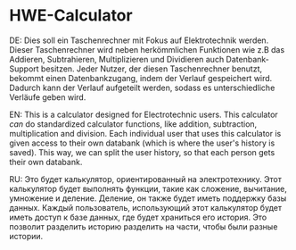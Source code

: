 # HWE-Calculator
DE:
Dies soll ein Taschenrechner mit Fokus auf Elektrotechnik werden. Dieser Taschenrechner wird
neben herkömmlichen Funktionen wie z.B das Addieren, Subtrahieren, Multiplizieren und 
Dividieren auch Datenbank-Support besitzen. Jeder Nutzer, der diesen Taschenrechner benutzt, 
bekommt einen Datenbankzugang, indem der Verlauf gespeichert wird. Dadurch kann der Verlauf 
aufgeteilt werden, sodass es unterschiedliche Verläufe geben wird.

EN:
This is a calculator designed for Electrotechnic users. This calculator *can* do standardized 
calculator functions, like addition, subtraction, multiplication and division. Each individual 
user that uses this calculator is given access to their own databank (which is where the 
user's history is saved). This way, we can split the user history, so that each person gets 
their own databank.

RU:
Это будет калькулятор, ориентированный на электротехнику. Этот калькулятор будет выполнять
функции, такие как сложение, вычитание, умножение и деление. 
Деление, он также будет иметь поддержку базы данных. Каждый пользователь, использующий этот калькулятор 
будет иметь доступ к базе данных, где будет храниться его история. Это позволит разделить историю 
разделить на части, чтобы были разные истории.


